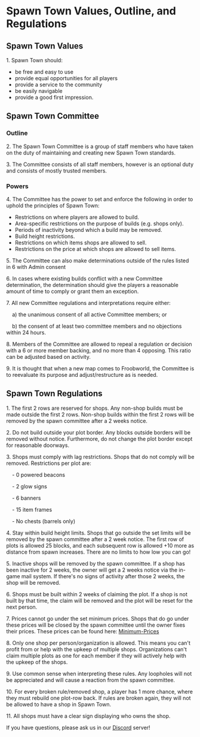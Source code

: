 # Spawn Town Values, Outline, and Regulations

## Spawn Town Values

1\. Spawn Town should:
* be free and easy to use
* provide equal opportunities for all players
* provide a service to the community
* be easily navigable
* provide a good first impression.

## Spawn Town Committee

### Outline
2\. The Spawn Town Committee is a group of staff members who have taken on the duty of maintaining and creating new Spawn Town standards.

3\. The Committee consists of all staff members, however is an optional duty and consists of mostly trusted members.

### Powers

4\. The Committee has the power to set and enforce the following in order to uphold the principles of Spawn Town:
* Restrictions on where players are allowed to build.
* Area-specific restrictions on the purpose of builds (e.g. shops only).
* Periods of inactivity beyond which a build may be removed.
* Build height restrictions.
* Restrictions on which items shops are allowed to sell.
* Restrictions on the price at which shops are allowed to sell items.

5\. The Committee can also make determinations outside of the rules listed in 6 with Admin consent

6\. In cases where existing builds conflict with a new Committee determination, the determination should give the players a reasonable amount of time to comply or grant them an exception.

7\. All new Committee regulations and interpretations require either:

&nbsp;&nbsp;&nbsp;&nbsp;a) the unanimous consent of all active Committee members; or

&nbsp;&nbsp;&nbsp;&nbsp;b) the consent of at least two committee members and no objections within 24 hours.

8\. Members of the Committee are allowed to repeal a regulation or decision with a 6 or more member backing, and no more than 4 opposing. This ratio can be adjusted based on activity.

9\. It is thought that when a new map comes to Froobworld, the Committee is to reevaluate its purpose and adjust/restructure as is needed.

## Spawn Town Regulations

1\. The first 2 rows are reserved for shops. Any non-shop builds must be made outside the first 2 rows. Non-shop builds within the first 2 rows will be removed by the spawn committee after a 2 weeks notice.

2\. Do not build outside your plot border. Any blocks outside borders will be removed without notice. Furthermore, do not change the plot border except for reasonable doorways.

3\. Shops must comply with lag restrictions. Shops that do not comply will be removed. Restrictions per plot are:

&nbsp;&nbsp;&nbsp;&nbsp;- 0 powered beacons

&nbsp;&nbsp;&nbsp;&nbsp;- 2 glow signs

&nbsp;&nbsp;&nbsp;&nbsp;- 6 banners

&nbsp;&nbsp;&nbsp;&nbsp;- 15 item frames

&nbsp;&nbsp;&nbsp;&nbsp;- No chests (barrels only)

4\. Stay within build height limits. Shops that go outside the set limits will be removed by the spawn committee after a 2 week notice. The first row of plots is allowed 25 blocks, and each subsequent row is allowed +10 more as distance from spawn increases. There are no limits to how low you can go!

5\. Inactive shops will be removed by the spawn committee. If a shop has been inactive for 2 weeks, the owner will get a 2 weeks notice via the in-game mail system. If there's no signs of activity after those 2 weeks, the shop will be removed.

6\. Shops must be built within 2 weeks of claiming the plot. If a shop is not built by that time, the claim will be removed and the plot will be reset for the next person.

7\. Prices cannot go under the set minimum prices. Shops that do go under these prices will be closed by the spawn committee until the owner fixes their prices. These prices can be found here: [Minimum-Prices](https://froobworld.com/wiki/Minimum_prices) 

8\. Only one shop per person/organization is allowed. This means you can't profit from or help with the upkeep of multiple shops. Organizations can't claim multiple plots as one for each member if they will actively help with the upkeep of the shops.

9\. Use common sense when interpreting these rules. Any loopholes will not be appreciated and will cause a reaction from the spawn committee.

10\. For every broken rule/removed shop, a player has 1 more chance, where they must rebuild one plot-row back. If rules are broken again, they will not be allowed to have a shop in Spawn Town.

11\. All shops must have a clear sign displaying who owns the shop.

If you have questions, please ask us in our [Discord](https://discord.gg/Zg3U2yErSe) server!
